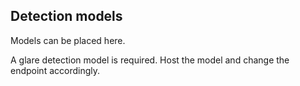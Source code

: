 ## Detection models
Models can be placed here.

A glare detection model is required. Host the model and change the endpoint accordingly. 